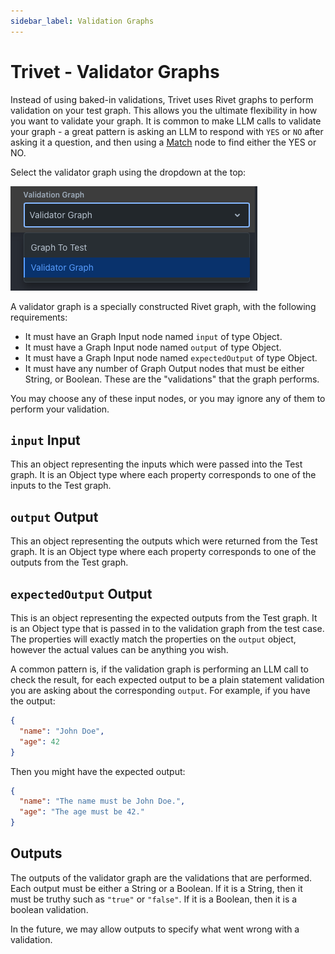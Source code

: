 ```yaml
---
sidebar_label: Validation Graphs
---
```


# Trivet - Validator Graphs

Instead of using baked-in validations, Trivet uses Rivet graphs to perform validation on your test graph. This allows you the ultimate flexibility in how you want to validate your graph. It is common to make LLM calls to validate your graph - a great pattern is asking an LLM to respond with `YES` or `NO` after asking it a question, and then using a [Match](../node-reference/match) node to find either the YES or NO.

Select the validator graph using the dropdown at the top:

![Validator Graph Dropdown](assets/trivet-validator-graph-dropdown.png)

A validator graph is a specially constructed Rivet graph, with the following requirements:

- It must have an Graph Input node named `input` of type Object.
- It must have a Graph Input node named `output` of type Object.
- It must have a Graph Input node named `expectedOutput` of type Object.
- It must have any number of Graph Output nodes that must be either String, or Boolean. These are the "validations" that the graph performs.

You may choose any of these input nodes, or you may ignore any of them to perform your validation.

## `input` Input

This an object representing the inputs which were passed into the Test graph. It is an Object type where each property corresponds to one of the inputs to the Test graph.

## `output` Output

This an object representing the outputs which were returned from the Test graph. It is an Object type where each property corresponds to one of the outputs from the Test graph.

## `expectedOutput` Output

This is an object representing the expected outputs from the Test graph. It is an Object type that is passed in to the validation graph from the test case. The properties will exactly match the properties on the `output` object, however the actual values can be anything you wish.

A common pattern is, if the validation graph is performing an LLM call to check the result, for each expected output to be a plain statement validation you are asking about the corresponding `output`. For example, if you have the output:

```json
{
  "name": "John Doe",
  "age": 42
}
```

Then you might have the expected output:

```json
{
  "name": "The name must be John Doe.",
  "age": "The age must be 42."
}
```

## Outputs

The outputs of the validator graph are the validations that are performed. Each output must be either a String or a Boolean. If it is a String, then it must be truthy such as `"true"` or `"false"`. If it is a Boolean, then it is a boolean validation.

In the future, we may allow outputs to specify what went wrong with a validation.
